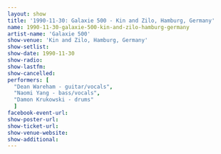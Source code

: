 ```yaml
---
layout: show
title: '1990-11-30: Galaxie 500 - Kin and Zilo, Hamburg, Germany'
name: 1990-11-30-galaxie-500-kin-and-zilo-hamburg-germany
artist-name: 'Galaxie 500'
show-venue: 'Kin and Zilo, Hamburg, Germany'
show-setlist: 
show-date: 1990-11-30
show-radio: 
show-lastfm: 
show-cancelled: 
performers: [
  "Dean Wareham - guitar/vocals",
  "Naomi Yang - bass/vocals",
  "Damon Krukowski - drums"
  ]
facebook-event-url: 
show-poster-url: 
show-ticket-url: 
show-venue-website: 
show-additional: 
---
```


